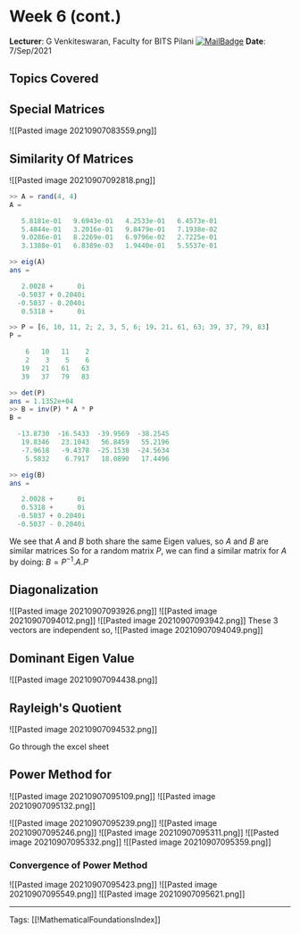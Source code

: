 # Week 6 (cont.)
**Lecturer**: G Venkiteswaran, Faculty for BITS Pilani
[![MailBadge](https://img.shields.io/badge/-gvenki@pilani.bits--pilani.ac.in-EA4335?style=for-the-badge&logo=gmail&logoColor=white)](mailto:gvenki@pilani.bits-pilani.ac.in)
**Date**: 7/Sep/2021

## Topics Covered


## Special Matrices
![[Pasted image 20210907083559.png]]

## Similarity Of Matrices
![[Pasted image 20210907092818.png]]
```octave
>> A = rand(4, 4)
A =

   5.8181e-01   9.6943e-01   4.2533e-01   6.4573e-01
   5.4844e-01   3.2016e-01   9.8479e-01   7.1938e-02
   9.0286e-01   8.2269e-01   6.9796e-02   2.7225e-01
   3.1388e-01   6.8389e-03   1.9440e-01   5.5537e-01

>> eig(A)
ans =

   2.0028 +      0i
  -0.5037 + 0.2040i
  -0.5037 - 0.2040i
   0.5318 +      0i

>> P = [6, 10, 11, 2; 2, 3, 5, 6; 19. 21. 61, 63; 39, 37, 79, 83]
P =

    6   10   11    2
    2    3    5    6
   19   21   61   63
   39   37   79   83

>> det(P)
ans = 1.1352e+04
>> B = inv(P) * A * P
B =

  -13.8730  -16.5433  -39.9569  -38.2545
   19.8346   23.1043   56.8459   55.2196
   -7.9618   -9.4378  -25.1538  -24.5634
    5.5832    6.7917   18.0890   17.4496

>> eig(B)
ans =

   2.0028 +      0i
   0.5318 +      0i
  -0.5037 + 0.2040i
  -0.5037 - 0.2040i

```
We see that $A$ and $B$ both share the same Eigen values, so $A$ and $B$ are similar matrices
So for a random matrix $P$, we can find a similar matrix for $A$ by doing:
$B = P^{-1} . A . P$


## Diagonalization
![[Pasted image 20210907093926.png]]
![[Pasted image 20210907094012.png]]
![[Pasted image 20210907093942.png]]
These 3 vectors are independent so,
![[Pasted image 20210907094049.png]]

## Dominant Eigen Value
![[Pasted image 20210907094438.png]]

## Rayleigh's Quotient
![[Pasted image 20210907094532.png]]

Go through the excel sheet

## Power Method for 
![[Pasted image 20210907095109.png]]
![[Pasted image 20210907095132.png]]


![[Pasted image 20210907095239.png]]
![[Pasted image 20210907095246.png]]
![[Pasted image 20210907095311.png]]
![[Pasted image 20210907095332.png]]
![[Pasted image 20210907095359.png]]

### Convergence of Power Method
![[Pasted image 20210907095423.png]]
![[Pasted image 20210907095549.png]]
![[Pasted image 20210907095621.png]]


---
Tags: [[!MathematicalFoundationsIndex]]